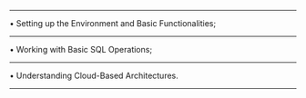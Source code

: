 *******************************************************
• Setting up the Environment and Basic Functionalities;
*******************************************************
• Working with Basic SQL Operations;
*******************************************************
• Understanding Cloud-Based Architectures.
*******************************************************
